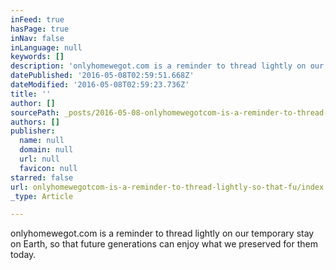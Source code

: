 ```yaml
---
inFeed: true
hasPage: true
inNav: false
inLanguage: null
keywords: []
description: 'onlyhomewegot.com is a reminder to thread lightly on our temporary stay on Earth, so that future generations can enjoy what we preserved for them today.'
datePublished: '2016-05-08T02:59:51.668Z'
dateModified: '2016-05-08T02:59:23.736Z'
title: ''
author: []
sourcePath: _posts/2016-05-08-onlyhomewegotcom-is-a-reminder-to-thread-lightly-so-that-fu.md
authors: []
publisher:
  name: null
  domain: null
  url: null
  favicon: null
starred: false
url: onlyhomewegotcom-is-a-reminder-to-thread-lightly-so-that-fu/index.html
_type: Article

---
```

onlyhomewegot.com is a reminder to thread lightly on our temporary stay on Earth, so that future generations can enjoy what we preserved for them today.